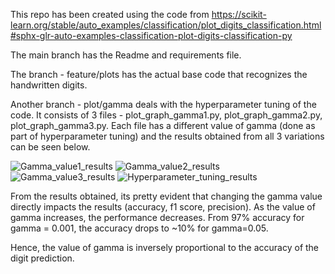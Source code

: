 This repo has been created using the code from https://scikit-learn.org/stable/auto_examples/classification/plot_digits_classification.html#sphx-glr-auto-examples-classification-plot-digits-classification-py

The main branch has the Readme and requirements file.

The branch - feature/plots has the actual base code that recognizes the handwritten digits.

Another branch - plot/gamma deals with the hyperparameter tuning of the code.
It consists of 3 files - plot_graph_gamma1.py, plot_graph_gamma2.py, plot_graph_gamma3.py. Each file has a different value of gamma (done as part of hyperparameter tuning) and the results obtained from all 3 variations can be seen below.

![Gamma_value1_results](https://user-images.githubusercontent.com/76610555/132897943-e90fa201-1f28-48c7-b306-2b00cf9cd2a4.PNG)
![Gamma_value2_results](https://user-images.githubusercontent.com/76610555/132897952-e2edfb8a-ded3-4d47-a22b-6bdb01cfeda2.PNG)
![Gamma_value3_results](https://user-images.githubusercontent.com/76610555/132897953-86ac7354-5a4f-41f5-bbba-309a3809d8fd.PNG)
![Hyperparameter_tuning_results](https://user-images.githubusercontent.com/76610555/132897955-38d09b33-1423-4624-bd37-416f2f69db9e.PNG)

From the results obtained, its pretty evident that changing the gamma value directly impacts the results (accuracy, f1 score, precision). As the value of gamma increases, the performance decreases. From 97% accuracy for gamma = 0.001, the accuracy drops to ~10% for gamma=0.05.

Hence, the value of gamma is inversely proportional to the accuracy of the digit prediction.
